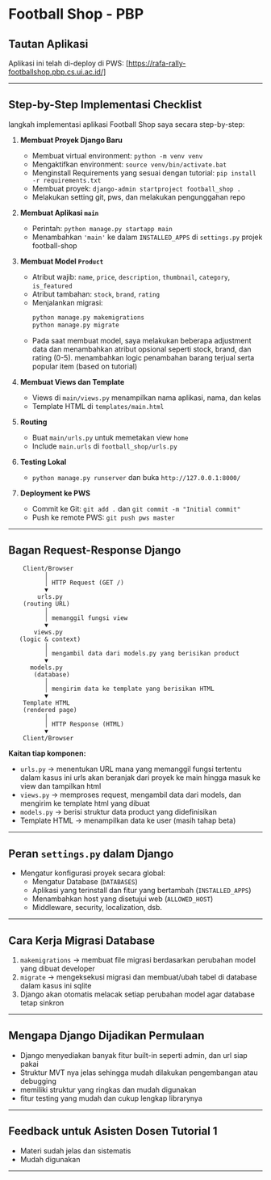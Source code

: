 # Football Shop - PBP

## Tautan Aplikasi
Aplikasi ini telah di-deploy di PWS: [https://rafa-rally-footballshop.pbp.cs.ui.ac.id/]  

---

## Step-by-Step Implementasi Checklist

langkah implementasi aplikasi Football Shop saya secara step-by-step:

1. **Membuat Proyek Django Baru**
   - Membuat virtual environment: `python -m venv venv`
   - Mengaktifkan environment: `source venv/bin/activate.bat`
   - Menginstall Requirements yang sesuai dengan tutorial: `pip install -r requirements.txt`
   - Membuat proyek: `django-admin startproject football_shop .`
   - Melakukan setting git, pws, dan melakukan pengunggahan repo

2. **Membuat Aplikasi `main`**
   - Perintah: `python manage.py startapp main`
   - Menambahkan `'main'` ke dalam `INSTALLED_APPS` di `settings.py` projek football-shop

3. **Membuat Model `Product`**
   - Atribut wajib: `name`, `price`, `description`, `thumbnail`, `category`, `is_featured`
   - Atribut tambahan: `stock`, `brand`, `rating`
   - Menjalankan migrasi:  
     ```bash
     python manage.py makemigrations
     python manage.py migrate
     ```
   - Pada saat membuat model, saya melakukan beberapa adjustment data dan menambahkan atribut opsional seperti stock, brand, dan rating (0-5). menambahkan logic penambahan barang terjual serta popular item (based on tutorial)

4. **Membuat Views dan Template**
   - Views di `main/views.py` menampilkan nama aplikasi, nama, dan kelas
   - Template HTML di `templates/main.html`

5. **Routing**
   - Buat `main/urls.py` untuk memetakan view `home`
   - Include `main.urls` di `football_shop/urls.py`

6. **Testing Lokal**
   - `python manage.py runserver` dan buka `http://127.0.0.1:8000/`

7. **Deployment ke PWS**
   - Commit ke Git: `git add .` dan `git commit -m "Initial commit"`
   - Push ke remote PWS: `git push pws master`

---

## Bagan Request-Response Django

        Client/Browser
              │
              │ HTTP Request (GET /)
              ▼
            urls.py
        (routing URL)
              │
              │ memanggil fungsi view
              ▼
           views.py
       (logic & context)
              │
              │ mengambil data dari models.py yang berisikan product
              ▼
          models.py
           (database)
              │
              │ mengirim data ke template yang berisikan HTML
              ▼
        Template HTML
        (rendered page)
              │
              │ HTTP Response (HTML)
              ▼
        Client/Browser


**Kaitan tiap komponen:**
- `urls.py` → menentukan URL mana yang memanggil fungsi tertentu dalam kasus ini urls akan beranjak dari proyek ke main hingga masuk ke view dan tampilkan html
- `views.py` → memproses request, mengambil data dari models, dan mengirim ke template html yang dibuat
- `models.py` → berisi struktur data product yang didefinisikan
- Template HTML → menampilkan data ke user (masih tahap beta)

---

## Peran `settings.py` dalam Django
- Mengatur konfigurasi proyek secara global:
  - Mengatur Database (`DATABASES`)
  - Aplikasi yang terinstall dan fitur yang bertambah (`INSTALLED_APPS`)
  - Menambahkan host yang disetujui web (`ALLOWED_HOST`)
  - Middleware, security, localization, dsb.

---

## Cara Kerja Migrasi Database
1. `makemigrations` → membuat file migrasi berdasarkan perubahan model yang dibuat developer
2. `migrate` → mengeksekusi migrasi dan membuat/ubah tabel di database dalam kasus ini sqlite
3. Django akan otomatis melacak setiap perubahan model agar database tetap sinkron

---

## Mengapa Django Dijadikan Permulaan
- Django menyediakan banyak fitur built-in seperti admin, dan url siap pakai
- Struktur MVT nya jelas sehingga mudah dilakukan pengembangan atau debugging
- memiliki struktur yang ringkas dan mudah digunakan
- fitur testing yang mudah dan cukup lengkap librarynya

---

## Feedback untuk Asisten Dosen Tutorial 1
- Materi sudah jelas dan sistematis
- Mudah digunakan

---

